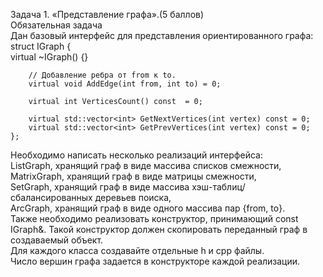 Задача 1. «Представление графа».(5 баллов)  
Обязательная задача  
Дан базовый интерфейс для представления ориентированного графа:  
	struct IGraph {  
		virtual ~IGraph() {}  
  
		// Добавление ребра от from к to.  
		virtual void AddEdge(int from, int to) = 0;  
	  
		virtual int VerticesCount() const  = 0;  
  
		virtual std::vector<int> GetNextVertices(int vertex) const = 0;  
		virtual std::vector<int> GetPrevVertices(int vertex) const = 0;  
	};  
  
Необходимо написать несколько реализаций интерфейса:  
ListGraph, хранящий граф в виде массива списков смежности,  
MatrixGraph, хранящий граф в виде матрицы смежности,  
SetGraph, хранящий граф в виде массива хэш-таблиц/сбалансированных деревьев поиска,  
ArcGraph, хранящий граф в виде одного массива пар {from, to}.  
Также необходимо реализовать конструктор, принимающий const IGraph&. Такой конструктор должен скопировать переданный граф в   создаваемый объект.  
Для каждого класса создавайте отдельные h и cpp файлы.  
Число вершин графа задается в конструкторе каждой реализации.  
